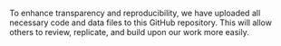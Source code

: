 To enhance transparency and reproducibility, we have uploaded all necessary code and data files to this GitHub repository. This will allow others to review, replicate, and build upon our work more easily.
